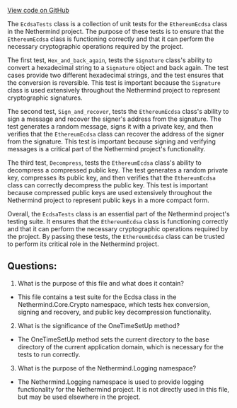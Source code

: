 [View code on GitHub](https://github.com/NethermindEth/nethermind/src/Nethermind/Nethermind.Core.Test/SignerTests.cs)

The `EcdsaTests` class is a collection of unit tests for the `EthereumEcdsa` class in the Nethermind project. The purpose of these tests is to ensure that the `EthereumEcdsa` class is functioning correctly and that it can perform the necessary cryptographic operations required by the project.

The first test, `Hex_and_back_again`, tests the `Signature` class's ability to convert a hexadecimal string to a `Signature` object and back again. The test cases provide two different hexadecimal strings, and the test ensures that the conversion is reversible. This test is important because the `Signature` class is used extensively throughout the Nethermind project to represent cryptographic signatures.

The second test, `Sign_and_recover`, tests the `EthereumEcdsa` class's ability to sign a message and recover the signer's address from the signature. The test generates a random message, signs it with a private key, and then verifies that the `EthereumEcdsa` class can recover the address of the signer from the signature. This test is important because signing and verifying messages is a critical part of the Nethermind project's functionality.

The third test, `Decompress`, tests the `EthereumEcdsa` class's ability to decompress a compressed public key. The test generates a random private key, compresses its public key, and then verifies that the `EthereumEcdsa` class can correctly decompress the public key. This test is important because compressed public keys are used extensively throughout the Nethermind project to represent public keys in a more compact form.

Overall, the `EcdsaTests` class is an essential part of the Nethermind project's testing suite. It ensures that the `EthereumEcdsa` class is functioning correctly and that it can perform the necessary cryptographic operations required by the project. By passing these tests, the `EthereumEcdsa` class can be trusted to perform its critical role in the Nethermind project.
## Questions: 
 1. What is the purpose of this file and what does it contain?
- This file contains a test suite for the Ecdsa class in the Nethermind.Core.Crypto namespace, which tests hex conversion, signing and recovery, and public key decompression functionality.
 
2. What is the significance of the OneTimeSetUp method?
- The OneTimeSetUp method sets the current directory to the base directory of the current application domain, which is necessary for the tests to run correctly.

3. What is the purpose of the Nethermind.Logging namespace?
- The Nethermind.Logging namespace is used to provide logging functionality for the Nethermind project. It is not directly used in this file, but may be used elsewhere in the project.